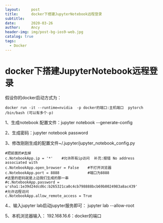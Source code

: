```yaml
---
layout:     post
title:      docker下搭建JupyterNotebook远程登录
subtitle:   
date:       2020-03-26
author:     Ancy
header-img: img/post-bg-ios9-web.jpg
catalog: true
tags:
  - Docker
---
```

# docker下搭建JupyterNotebook远程登录

假设你的docker启动方式为：

    docker run -it --runtime=nvidia  -p docker的端口:主机端口  pytorch /bin/bash (可以有多个-p)


1、生成notebook 配置文件：jupyter notebook --generate-config

2、生成密码：jupyter notebook password

3、修改刚刚生成的配置文件~/.jupyter/jupyter_notebook_config.py

    #把前面的#去掉
    c.NotebookApp.ip = '*'    #允许所有ip访问  补充:报错 No address associated with 
    c.NotebookApp.open_browser = False    #不打开浏览器
    c.NotebookApp.port = 8888             #端口为8888
    #这里的密码就是上边我们生成的那一串
    #c.NotebookApp.password = u'sha1:1e39d24dcd6c:b265321ca0c4cb798888bcb69b0024983a8ac439'
    #允许远程访问
    c.NotebookApp.allow_remote_access = True

4.、输入jupyter lab启动jupyter服务即可： jupyter lab --allow-root

5、本机浏览器输入： 192.168.16.6：docker的端口

